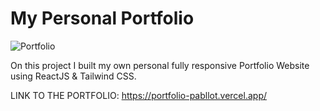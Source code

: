 <h1>My Personal Portfolio</h1>

![Portfolio](https://user-images.githubusercontent.com/101361880/188038107-bb4e8b7a-c3c4-460d-aebc-3591f41c9bdf.gif)

On this project I built my own personal fully responsive Portfolio Website using ReactJS & Tailwind CSS.

LINK TO THE PORTFOLIO: https://portfolio-pabllot.vercel.app/
